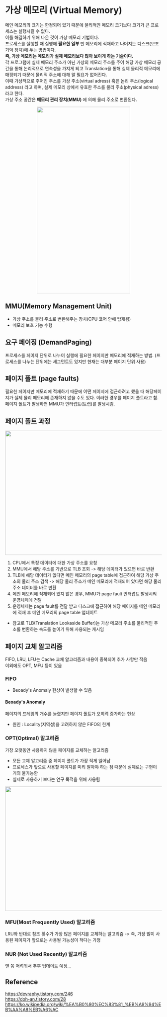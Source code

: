 # 가상 메모리 (Virtual Memory)
메인 메모리의 크기는 한정되어 있기 때문에 물리적인 메모리 크기보다 크기가 큰 프로세스는 실행시킬 수 없다.  
이를 해결하기 위해 나온 것이 가상 메모리 기법이다.  
프로세스를 실행할 때 실행에 **필요한 일부** 만 메모리에 적재하고 나머지는 디스크(보조 기억 장치)에 두는 방법이다.  
**즉, 가상 메모리는 메모리가 실제 메모리보다 많아 보이게 하는 기술이다.**  
각 프로그램에 실제 메모리 주소가 아닌 가상의 메모리 주소를 주어 해당 가상 메모리 공간을 통해 논리적으로 연속성을 가지게 되고 Translation을 통해 실제 물리적 메모리에 매핑되기 때문에 물리적 주소에 대해 알 필요가 없어진다.  
이때 가상적으로 주어진 주소를 가상 주소(virtual adress) 혹은 논리 주소(logical address) 라고 하며, 실제 메모리 상에서 유효한 주소를 물리 주소(physical adress) 라고 한다.  
가상 주소 공간은 **메모리 관리 장치(MMU)** 에 의해 물리 주소로 변환된다.

<p align="center">
<img src="https://upload.wikimedia.org/wikipedia/commons/thumb/6/6e/Virtual_memory.svg/220px-Virtual_memory.svg.png" width=300px height=600px/>
</p>

## MMU(Memory Management Unit)
  - 가상 주소를 물리 주소로 변환해주는 장치(CPU 코어 안에 탑재됨)
  - 메모리 보호 기능 수행

## 요구 페이징 (DemandPaging)
프로세스를 페이지 단위로 나누어 실행에 필요한 페이지만 메모리에 적재하는 방법. (프로세스를 나누는 단위에는 세그먼트도 있지만 현재는 대부분 페이지 단위 사용)  

## 페이지 폴트 (page faults)
필요한 페이지만 메모리에 적재하기 때문에 어떤 페이지에 접근하려고 했을 때 해당페이지가 실제 물리 메모리에 존재하지 않을 수도 있다. 이러한 경우를 페이지 폴트라고 함.  
페이지 폴트가 발생하면 MMU가 인터럽트(트랩)를 발생시킴.

## 페이지 폴트 과정

<p align="center">
<img src="https://img1.daumcdn.net/thumb/R1280x0/?scode=mtistory2&fname=https%3A%2F%2Fblog.kakaocdn.net%2Fdn%2FdKWtjd%2Fbtq84OSvgkT%2FxWLi37RZbHLCGzorjwBBI0%2Fimg.png" width=900px height=400px/>
</p>

1. CPU에서 특정 데이터에 대한 가상 주소를 요청
2. MMU에서 해당 주소를 기반으로 TLB 조회 -> 해당 데이터가 있으면 바로 반환
3. TLB에 해당 데이터가 없다면 메인 메모리의 page table에 접근하여 해당 가상 주소의 물리 주소 검색 -> 해당 물리 주소가 메인 메모리에 적재되어 있다면 해당 물리주소 데이터를 바로 반환
4. 메인 메모리에 적재되어 있지 않은 경우, MMU가 page fault 인터럽트 발생시켜 운영체제에 전달
5. 운영체제는 page fault를 전달 받고 디스크에 접근하여 해당 페이지를 메인 메모리에 적재 후 메인 메모리의 page table 업데이트

  - 참고로 TLB(Translation Lookaside Buffer)는 가상 메모리 주소를 물리적인 주소롤 변환하는 속도를 높이기 위해 사용되는 캐시임

## 페이지 교체 알고리즘
FIFO, LRU, LFU는 Cache 교체 알고리즘과 내용이 중복되어 추가 사항만 적음  
이외에도 OPT, MFU 등이 있음

### FIFO
  - Beoady's Anomaly 현상이 발생할 수 있음

#### Beoady's Anomaly
페이지의 프레임의 개수를 늘렸지만 페이지 폴트가 오히려 증가하는 현상
  - 원인 : Locality(지역성)을 고려하지 않은 FIFO의 한계

### OPT(Optimal) 알고리즘
가장 오랫동안 사용하지 않을 페이지를 교체하는 알고리즘
  - 모든 교체 알고리즘 중 페이지 폴트가 가장 적게 일어남
  - 프로세스가 앞으로 사용할 페이지를 미리 알아야 하는 점 때문에 실제로는 구현이 거의 불가능함
  - 실제로 사용하기 보다는 연구 목적을 위해 사용됨

<p align="center">
<img src="https://img1.daumcdn.net/thumb/R1280x0/?scode=mtistory2&fname=https%3A%2F%2Fblog.kakaocdn.net%2Fdn%2FS8lUX%2Fbtq9JNyN39f%2FoYoWX91sjF34LkuFfuJxrk%2Fimg.png" width=900px height=400px/>
</p>

### MFU(Most Frequently Used) 알고리즘
LRU와 반대로 참조 횟수가 가장 많은 페이지를 교체하는 알고리즘 -> 즉, 가장 많이 사용된 페이지가 앞으로는 사용될 가능성이 적다는 가정

### NUR (Not Used Recently) 알고리즘
얜 쫌 어려워서 추후 업데이트 예정...

## Reference
https://devraphy.tistory.com/246  
https://doh-an.tistory.com/28  
https://ko.wikipedia.org/wiki/%EA%B0%80%EC%83%81_%EB%A9%94%EB%AA%A8%EB%A6%AC
